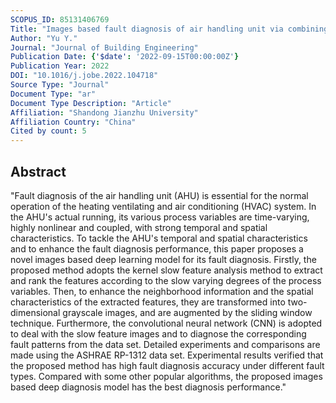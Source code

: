 ```yaml
---
SCOPUS_ID: 85131406769
Title: "Images based fault diagnosis of air handling unit via combining kernel slow feature analysis and deep learning method"
Author: "Yu Y."
Journal: "Journal of Building Engineering"
Publication Date: {'$date': '2022-09-15T00:00:00Z'}
Publication Year: 2022
DOI: "10.1016/j.jobe.2022.104718"
Source Type: "Journal"
Document Type: "ar"
Document Type Description: "Article"
Affiliation: "Shandong Jianzhu University"
Affiliation Country: "China"
Cited by count: 5
---
```


## Abstract
"Fault diagnosis of the air handling unit (AHU) is essential for the normal operation of the heating ventilating and air conditioning (HVAC) system. In the AHU's actual running, its various process variables are time-varying, highly nonlinear and coupled, with strong temporal and spatial characteristics. To tackle the AHU's temporal and spatial characteristics and to enhance the fault diagnosis performance, this paper proposes a novel images based deep learning model for its fault diagnosis. Firstly, the proposed method adopts the kernel slow feature analysis method to extract and rank the features according to the slow varying degrees of the process variables. Then, to enhance the neighborhood information and the spatial characteristics of the extracted features, they are transformed into two-dimensional grayscale images, and are augmented by the sliding window technique. Furthermore, the convolutional neural network (CNN) is adopted to deal with the slow feature images and to diagnose the corresponding fault patterns from the data set. Detailed experiments and comparisons are made using the ASHRAE RP-1312 data set. Experimental results verified that the proposed method has high fault diagnosis accuracy under different fault types. Compared with some other popular algorithms, the proposed images based deep diagnosis model has the best diagnosis performance."
